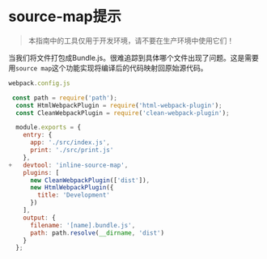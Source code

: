 # source-map提示

> 本指南中的工具仅用于开发环境，请不要在生产环境中使用它们！

当我们将文件打包成Bundle.js。很难追踪到具体哪个文件出现了问题。这是需要用`source map`这个功能实现将编译后的代码映射回原始源代码。

```js
webpack.config.js

 const path = require('path');
  const HtmlWebpackPlugin = require('html-webpack-plugin');
  const CleanWebpackPlugin = require('clean-webpack-plugin');

  module.exports = {
    entry: {
      app: './src/index.js',
      print: './src/print.js'
    },
+   devtool: 'inline-source-map',
    plugins: [
      new CleanWebpackPlugin(['dist']),
      new HtmlWebpackPlugin({
        title: 'Development'
      })
    ],
    output: {
      filename: '[name].bundle.js',
      path: path.resolve(__dirname, 'dist')
    }
  };
```
